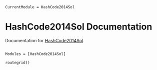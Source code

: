 ```@meta
CurrentModule = HashCode2014Sol
```

# HashCode2014Sol Documentation

Documentation for [HashCode2014Sol](https://github.com/karen-sy/HashCode2014Sol.jl).

```@index
```

```@autodocs
Modules = [HashCode2014Sol]
```

```@docs
routegrid()
```
